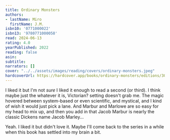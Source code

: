 ```yaml
---
title: Ordinary Monsters
authors:
- lastName: Miro
  firstName: J.M.
isbn10: '0771000022'
isbn13: '9780771000058'
read: 2024-06-13
rating: 4.0
yearPublished: 2022
reading: false
asin:
subtitle:
narrators: []
cover: "../../assets/images/reading/covers/ordinary-monsters.jpeg"
hardcoverUrl: https://hardcover.app/books/ordinary-monsters/editions/30456421
---
```

I liked it but I'm not  _sure_  I liked it enough to read a second (or third). I think maybe just the whatever it is, Victorian? setting doesn't grab me. The magic hovered between system-based or even scientific, and mystical, and I kind of wish it would just pick a lane. And Marbur and Marlowe are so easy for my head to mix up, and then you add in that Jacob Marbur is nearly the classic Dickens name Jacob Marley...

 Yeah. I liked it but didn't love it. Maybe I'll come back to the series in a while when this book has settled into my brain a bit.
